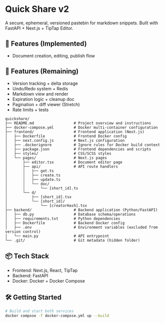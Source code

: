 # Quick Share v2

A secure, ephemeral, versioned pastebin for markdown snippets.
Built with FastAPI + Next.js + TipTap Editor.

## 🚀 Features (Implemented)
- Document creation, editing, publish flow
## 🚀 Features (Remaining)
- Version tracking + delta storage
- Undo/Redo system + Redis
- Markdown view and render
- Expiration logic + cleanup doc
- Pagination + diff viewer (Stretch)
- Rate limits + tests

```
quickshare/
├── README.md                  # Project overview and instructions
├── docker-compose.yml         # Docker multi-container configuration
├── frontend/                  # Frontend application (Next.js)
│   ├── Dockerfile             # Frontend Docker config
│   ├── next.config.js         # Next.js configuration
│   ├── .dockerignore          # Ignore rules for Docker build context
│   ├── package.json           # Frontend dependencies and scripts
│   ├── styles/                # CSS/SCSS styles
│   └── pages/                 # Next.js pages
│       ├── editor.tsx         # Document editor page
│       ├── api/               # API route handlers
│       │   ├── get.ts
│       │   ├── create.ts
│       │   ├── update.ts
│       │   └── doc/
│       │       └── [short_id].ts
│       └── d/
│           ├── [short_id].tsx
│           └── [short_id]/
│               └── [creatorHash].tsx
├── backend/                   # Backend application (Python/FastAPI)
│   ├── db.py                  # Database schema/operations
│   ├── requirements.txt       # Python dependencies
│   ├── Dockerfile             # Backend Docker config
│   ├── .env                   # Environment variables (excluded from version control)
│   └── main.py                # API entrypoint
└── .git/                      # Git metadata (hidden folder)
```


## 📦 Tech Stack
- Frontend: Next.js, React, TipTap
- Backend: FastAPI
- Docker: Docker + Docker Compose

## 🛠️ Getting Started

```bash
# Build and start both services
docker compose -f docker-compose.yml up --build
